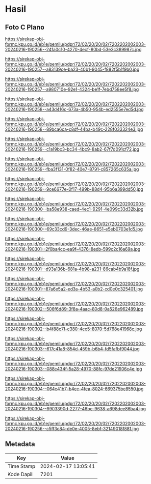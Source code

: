 # Hasil

## Foto C Plano

https://sirekap-obj-formc.kpu.go.id/eb1e/pemilu/pdpr/72/02/20/20/02/7202202002003-20240216-190256--241a0c10-4270-4ecf-80bd-53e3c389987c.jpg

https://sirekap-obj-formc.kpu.go.id/eb1e/pemilu/pdpr/72/02/20/20/02/7202202002003-20240216-190257--a83139ce-ba23-40b1-9045-f882f5b1f9b0.jpg

https://sirekap-obj-formc.kpu.go.id/eb1e/pemilu/pdpr/72/02/20/20/02/7202202002003-20240216-190257--a980710e-92e1-4324-be1f-7ebd758ee5f8.jpg

https://sirekap-obj-formc.kpu.go.id/eb1e/pemilu/pdpr/72/02/20/20/02/7202202002003-20240216-190258--a43d416c-673a-4b50-954b-ed2555e7ed5d.jpg

https://sirekap-obj-formc.kpu.go.id/eb1e/pemilu/pdpr/72/02/20/20/02/7202202002003-20240216-190258--89bca6ca-c8df-44ba-b49c-228f033324e3.jpg

https://sirekap-obj-formc.kpu.go.id/eb1e/pemilu/pdpr/72/02/20/20/02/7202202002003-20240216-190259--c1a19bc3-bc34-4bc9-8ab2-67f7d091cf72.jpg

https://sirekap-obj-formc.kpu.go.id/eb1e/pemilu/pdpr/72/02/20/20/02/7202202002003-20240216-190259--fba3f131-0f82-40e7-8791-c857265c635a.jpg

https://sirekap-obj-formc.kpu.go.id/eb1e/pemilu/pdpr/72/02/20/20/02/7202202002003-20240216-190259--9ce6677e-0f17-499b-88d4-95b6a399dd50.jpg

https://sirekap-obj-formc.kpu.go.id/eb1e/pemilu/pdpr/72/02/20/20/02/7202202002003-20240216-190300--ba58e938-caed-4ec1-9291-4e099c33d32b.jpg

https://sirekap-obj-formc.kpu.go.id/eb1e/pemilu/pdpr/72/02/20/20/02/7202202002003-20240216-190300--69c33cd9-3dec-46ae-8651-e5eb0703e1d5.jpg

https://sirekap-obj-formc.kpu.go.id/eb1e/pemilu/pdpr/72/02/20/20/02/7202202002003-20240216-190301--2f0ba4cc-ea9f-4376-8edb-599c2c16a69a.jpg

https://sirekap-obj-formc.kpu.go.id/eb1e/pemilu/pdpr/72/02/20/20/02/7202202002003-20240216-190301--d93a136b-681a-4b98-a231-86cab4b9a18f.jpg

https://sirekap-obj-formc.kpu.go.id/eb1e/pemilu/pdpr/72/02/20/20/02/7202202002003-20240216-190301--87a6e5a2-ed3a-4b53-a0b2-cd0e0c325401.jpg

https://sirekap-obj-formc.kpu.go.id/eb1e/pemilu/pdpr/72/02/20/20/02/7202202002003-20240216-190302--506f6d89-3f8a-4aac-80d8-0a526e962489.jpg

https://sirekap-obj-formc.kpu.go.id/eb1e/pemilu/pdpr/72/02/20/20/02/7202202002003-20240216-190302--b4f88c7f-c380-4cc5-8070-5d768e41968c.jpg

https://sirekap-obj-formc.kpu.go.id/eb1e/pemilu/pdpr/72/02/20/20/02/7202202002003-20240216-190303--617c41a8-854d-459b-b6b4-fd5fafbf9044.jpg

https://sirekap-obj-formc.kpu.go.id/eb1e/pemilu/pdpr/72/02/20/20/02/7202202002003-20240216-190303--088c434f-5a28-4970-88fc-97de21906c4e.jpg

https://sirekap-obj-formc.kpu.go.id/eb1e/pemilu/pdpr/72/02/20/20/02/7202202002003-20240216-190304--064c41b7-b4ec-4fea-8024-669375be8550.jpg

https://sirekap-obj-formc.kpu.go.id/eb1e/pemilu/pdpr/72/02/20/20/02/7202202002003-20240216-190304--9903390d-2277-46be-9638-a698dee86ba4.jpg

https://sirekap-obj-formc.kpu.go.id/eb1e/pemilu/pdpr/72/02/20/20/02/7202202002003-20240216-190256--c5ff3c84-de0e-4005-8ebf-32149018f881.jpg


## Metadata

| Key        | Value               |
| ---------- | ------------------- |
| Time Stamp | 2024-02-17 13:05:41 |
| Kode Dapil | 7201                |



